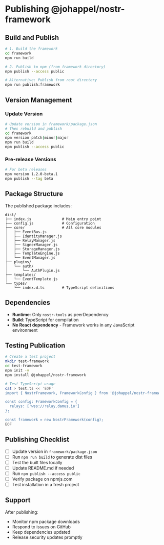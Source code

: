 # Publishing @johappel/nostr-framework

## Build and Publish

```bash
# 1. Build the framework
cd framework
npm run build

# 2. Publish to npm (from framework directory)
npm publish --access public

# Alternative: Publish from root directory
npm run publish:framework
```

## Version Management

### Update Version

```bash
# Update version in framework/package.json
# Then rebuild and publish
cd framework
npm version patch|minor|major
npm run build
npm publish --access public
```

### Pre-release Versions

```bash
# For beta releases
npm version 1.2.0-beta.1
npm publish --tag beta
```

## Package Structure

The published package includes:

```
dist/
├── index.js              # Main entry point
├── config.js             # Configuration
├── core/                 # All core modules
│   ├── EventBus.js
│   ├── IdentityManager.js
│   ├── RelayManager.js
│   ├── SignerManager.js
│   ├── StorageManager.js
│   ├── TemplateEngine.js
│   └── EventManager.js
├── plugins/
│   └── auth/
│       └── AuthPlugin.js
├── templates/
│   └── EventTemplate.js
└── types/
    └── index.d.ts        # TypeScript definitions
```

## Dependencies

- **Runtime**: Only `nostr-tools` as peerDependency
- **Build**: TypeScript for compilation
- **No React dependency** - Framework works in any JavaScript environment

## Testing Publication

```bash
# Create a test project
mkdir test-framework
cd test-framework
npm init -y
npm install @johappel/nostr-framework

# Test TypeScript usage
cat > test.ts << 'EOF'
import { NostrFramework, FrameworkConfig } from '@johappel/nostr-framework';

const config: FrameworkConfig = {
  relays: ['wss://relay.damus.io']
};

const framework = new NostrFramework(config);
EOF
```

## Publishing Checklist

- [ ] Update version in `framework/package.json`
- [ ] Run `npm run build` to generate dist files
- [ ] Test the built files locally
- [ ] Update README.md if needed
- [ ] Run `npm publish --access public`
- [ ] Verify package on npmjs.com
- [ ] Test installation in a fresh project

## Support

After publishing:
- Monitor npm package downloads
- Respond to issues on GitHub
- Keep dependencies updated
- Release security updates promptly